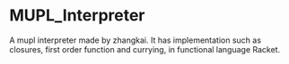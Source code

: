 # MUPL_Interpreter
A mupl interpreter made by zhangkai. It has implementation such as closures, first order function and currying, in functional language Racket.
